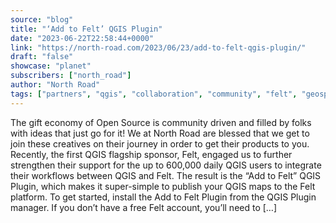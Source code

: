 ```yaml
---
source: "blog"
title: "‘Add to Felt’ QGIS Plugin"
date: "2023-06-22T22:58:44+0000"
link: "https://north-road.com/2023/06/23/add-to-felt-qgis-plugin/"
draft: "false"
showcase: "planet"
subscribers: ["north_road"]
author: "North Road"
tags: ["partners", "qgis", "collaboration", "community", "felt", "geospatial", "integration", "plugins", "qgis", "sponsors"]
---
```


The gift economy of Open Source is community driven and filled by folks with ideas that just go for it! We at North Road are blessed that we get to join these creatives on their journey in order to get their products to you. Recently, the first QGIS flagship sponsor, Felt, engaged us to further strengthen their support for the up to 600,000 daily QGIS users to integrate their workflows between QGIS and Felt. The result is the &#8220;Add to Felt&#8221; QGIS Plugin, which makes it super-simple to publish your QGIS maps to the Felt platform. To get started, install the Add to Felt Plugin from the QGIS Plugin manager. If you don&#8217;t have a free Felt account, you&#8217;ll need to [&#8230;]
